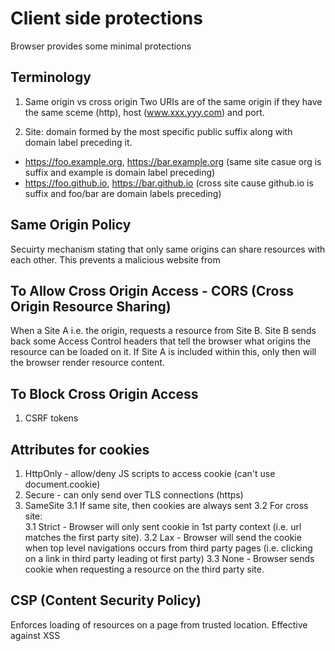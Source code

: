 # Client side protections

Browser provides some minimal protections

## Terminology
1. Same origin vs cross origin
Two URIs are of the same origin if they have the same sceme (http), host (www.xxx.yyy.com) and port.

2. Site: domain formed by the most specific public suffix along with domain label preceding it.  
* https://foo.example.org, https://bar.example.org (same site casue org is suffix and example is domain label preceding)
* https://foo.github.io, https://bar.github.io (cross site cause github.io is suffix and foo/bar are domain labels preceding)

## Same Origin Policy

Secuirty mechanism stating that only same origins can share resources with each other. 
This prevents a malicious website from 


## To Allow Cross Origin Access - CORS (Cross Origin Resource Sharing)

When a Site A i.e. the origin, requests a resource from Site B. Site B sends back some Access Control headers that tell the browser what origins the resource can be loaded on it. If Site A is included within this, only then will the browser render resource content.

## To Block Cross Origin Access
1. CSRF tokens

## Attributes for cookies
1. HttpOnly - allow/deny JS scripts to access cookie (can't use document.cookie)
2. Secure - can only send over TLS connections (https)
3. SameSite 
    3.1 If same site, then cookies are always sent
    3.2 For cross site:   
        3.1 Strict  - Browser will only sent cookie in 1st party context (i.e. url matches the first party site). 
        3.2 Lax - Browser will send the cookie when top level navigations occurs from third party pages (i.e. clicking on a link in third party leading ot first party)
        3.3 None - Browser sends cookie when requesting a resource on the third party site.


## CSP (Content Security Policy)
Enforces loading of resources on a page from trusted location. 
Effective against XSS



